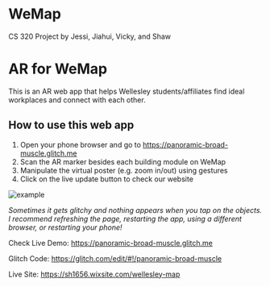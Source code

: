 # WeMap
CS 320 Project by Jessi, Jiahui, Vicky, and Shaw

# AR for WeMap

This is an AR web app that helps Wellesley students/affiliates find ideal workplaces and connect with each other.

## How to use this web app

1. Open your phone browser and go to https://panoramic-broad-muscle.glitch.me 
2. Scan the AR marker besides each building module on WeMap
3. Manipulate the virtual poster (e.g. zoom in/out) using gestures
4. Click on the live update button to check our website

![example](https://user-images.githubusercontent.com/67094287/235557366-cd4e2562-5e48-4b1b-a979-0c8a0d7e4c8b.PNG)

_Sometimes it gets glitchy and nothing appears when you tap on the objects. I recommend refreshing the page, restarting the app, using a different browser, or restarting your phone!_

Check Live Demo: https://panoramic-broad-muscle.glitch.me

Glitch Code: https://glitch.com/edit/#!/panoramic-broad-muscle

Live Site: https://sh1656.wixsite.com/wellesley-map
